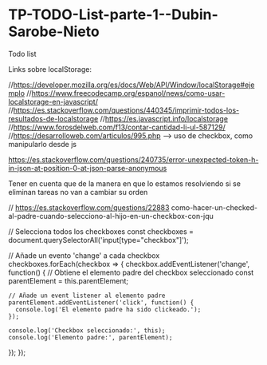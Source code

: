 # TP-TODO-List-parte-1--Dubin-Sarobe-Nieto

Todo list


Links sobre localStorage:

//https://developer.mozilla.org/es/docs/Web/API/Window/localStorage#ejemplo
//https://www.freecodecamp.org/espanol/news/como-usar-localstorage-en-javascript/ 
//https://es.stackoverflow.com/questions/440345/imprimir-todos-los-resultados-de-localstorage 
//https://es.javascript.info/localstorage 
//https://www.forosdelweb.com/f13/contar-cantidad-li-ul-587129/ 
//https://desarrolloweb.com/articulos/995.php --> uso de checkbox, como manipularlo desde js



https://es.stackoverflow.com/questions/240735/error-unexpected-token-h-in-json-at-position-0-at-json-parse-anonymous 

Tener en cuenta que de la manera en que lo estamos resolviendo si se eliminan tareas no van a cambiar su orden 


// https://es.stackoverflow.com/questions/22883 como-hacer-un-checked-al-padre-cuando-selecciono-al-hijo-en-un-checkbox-con-jqu 


// Selecciona todos los checkboxes
const checkboxes = document.querySelectorAll('input[type="checkbox"]');

// Añade un evento 'change' a cada checkbox
checkboxes.forEach(checkbox => {
  checkbox.addEventListener('change', function() {
    // Obtiene el elemento padre del checkbox seleccionado
    const parentElement = this.parentElement;

    // Añade un event listener al elemento padre
    parentElement.addEventListener('click', function() {
      console.log('El elemento padre ha sido clickeado.');
    });

    console.log('Checkbox seleccionado:', this);
    console.log('Elemento padre:', parentElement);
  });
});